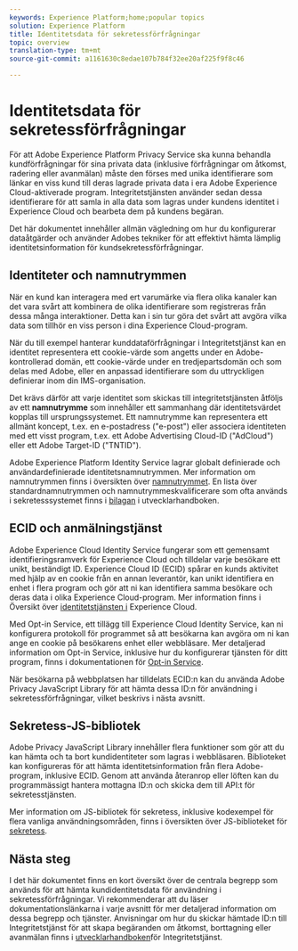 ```yaml
---
keywords: Experience Platform;home;popular topics
solution: Experience Platform
title: Identitetsdata för sekretessförfrågningar
topic: overview
translation-type: tm+mt
source-git-commit: a1161630c8edae107b784f32ee20af225f9f8c46

---
```



# Identitetsdata för sekretessförfrågningar

För att Adobe Experience Platform Privacy Service ska kunna behandla kundförfrågningar för sina privata data (inklusive förfrågningar om åtkomst, radering eller avanmälan) måste den förses med unika identifierare som länkar en viss kund till deras lagrade privata data i era Adobe Experience Cloud-aktiverade program. Integritetstjänsten använder sedan dessa identifierare för att samla in alla data som lagras under kundens identitet i Experience Cloud och bearbeta dem på kundens begäran.

Det här dokumentet innehåller allmän vägledning om hur du konfigurerar dataåtgärder och använder Adobes tekniker för att effektivt hämta lämplig identitetsinformation för kundsekretessförfrågningar.

## Identiteter och namnutrymmen

När en kund kan interagera med ert varumärke via flera olika kanaler kan det vara svårt att kombinera de olika identifierare som registreras från dessa många interaktioner. Detta kan i sin tur göra det svårt att avgöra vilka data som tillhör en viss person i dina Experience Cloud-program.

När du till exempel hanterar kunddataförfrågningar i Integritetstjänst kan en identitet representera ett cookie-värde som angetts under en Adobe-kontrollerad domän, ett cookie-värde under en tredjepartsdomän och som delas med Adobe, eller en anpassad identifierare som du uttryckligen definierar inom din IMS-organisation.

Det krävs därför att varje identitet som skickas till integritetstjänsten åtföljs av ett **namnutrymme** som innehåller ett sammanhang där identitetsvärdet kopplas till ursprungssystemet. Ett namnutrymme kan representera ett allmänt koncept, t.ex. en e-postadress (&quot;e-post&quot;) eller associera identiteten med ett visst program, t.ex. ett Adobe Advertising Cloud-ID (&quot;AdCloud&quot;) eller ett Adobe Target-ID (&quot;TNTID&quot;).

Adobe Experience Platform Identity Service lagrar globalt definierade och användardefinierade identitetsnamnutrymmen. Mer information om namnutrymmen finns i översikten över [namnutrymmet](../identity-service/namespaces.md). En lista över standardnamnutrymmen och namnutrymmeskvalificerare som ofta används i sekretesssystemet finns i [bilagan](api/appendix.md) i utvecklarhandboken.

## ECID och anmälningstjänst

Adobe Experience Cloud Identity Service fungerar som ett gemensamt identifieringsramverk för Experience Cloud och tilldelar varje besökare ett unikt, beständigt ID. Experience Cloud ID (ECID) spårar en kunds aktivitet med hjälp av en cookie från en annan leverantör, kan unikt identifiera en enhet i flera program och gör att ni kan identifiera samma besökare och deras data i olika Experience Cloud-program. Mer information finns i Översikt över [identitetstjänsten i](https://docs.adobe.com/content/help/en/id-service/using/intro/overview.html) Experience Cloud.

Med Opt-in Service, ett tillägg till Experience Cloud Identity Service, kan ni konfigurera protokoll för programmet så att besökarna kan avgöra om ni kan ange en cookie på besökarens enhet eller webbläsare. Mer detaljerad information om Opt-in Service, inklusive hur du konfigurerar tjänsten för ditt program, finns i dokumentationen för [Opt-in Service](https://docs.adobe.com/content/help/en/id-service/using/implementation/opt-in-service/optin-overview.html).

När besökarna på webbplatsen har tilldelats ECID:n kan du använda Adobe Privacy JavaScript Library för att hämta dessa ID:n för användning i sekretessförfrågningar, vilket beskrivs i nästa avsnitt.

## Sekretess-JS-bibliotek

Adobe Privacy JavaScript Library innehåller flera funktioner som gör att du kan hämta och ta bort kundidentiteter som lagras i webbläsaren. Biblioteket kan konfigureras för att hämta identitetsinformation från flera Adobe-program, inklusive ECID. Genom att använda återanrop eller löften kan du programmässigt hantera mottagna ID:n och skicka dem till API:t för sekretesstjänsten.

Mer information om JS-bibliotek för sekretess, inklusive kodexempel för flera vanliga användningsområden, finns i översikten över JS-biblioteket för [sekretess](js-library.md).

## Nästa steg

I det här dokumentet finns en kort översikt över de centrala begrepp som används för att hämta kundidentitetsdata för användning i sekretessförfrågningar. Vi rekommenderar att du läser dokumentationslänkarna i varje avsnitt för mer detaljerad information om dessa begrepp och tjänster. Anvisningar om hur du skickar hämtade ID:n till Integritetstjänst för att skapa begäranden om åtkomst, borttagning eller avanmälan finns i [utvecklarhandboken](api/getting-started.md)för Integritetstjänst.